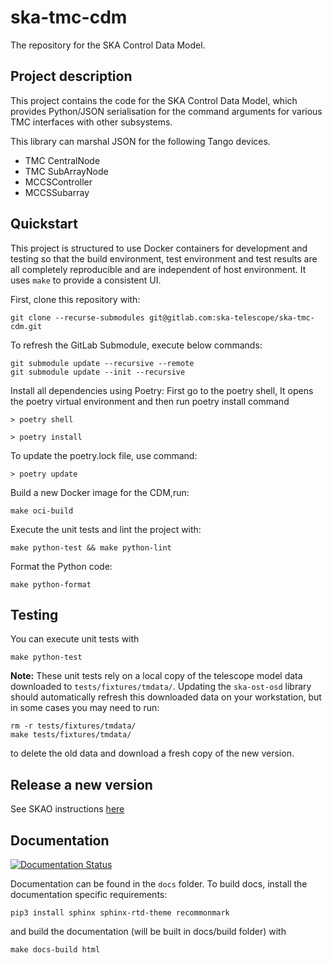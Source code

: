 # ska-tmc-cdm
The repository for the SKA Control Data Model.

## Project description

This project contains the code for the SKA Control Data Model, which provides
Python/JSON serialisation for the command arguments for various TMC interfaces
with other subsystems.

This library can marshal JSON for the following Tango devices.

- TMC CentralNode
- TMC SubArrayNode
- MCCSController
- MCCSSubarray

## Quickstart

This project is structured to use Docker containers for development and
testing so that the build environment, test environment and test results are
all completely reproducible and are independent of host environment. It uses
``make`` to provide a consistent UI.

First, clone this repository with:

```
git clone --recurse-submodules git@gitlab.com:ska-telescope/ska-tmc-cdm.git
```

To refresh the GitLab Submodule, execute below commands:

```
git submodule update --recursive --remote
git submodule update --init --recursive
```


Install all dependencies using Poetry:
First go to the poetry shell, It opens the poetry virtual environment and then run poetry install command

```
> poetry shell

> poetry install
```

To update the poetry.lock file, use command:

```
> poetry update
```

Build a new Docker image for the CDM,run:

```
make oci-build
```

Execute the unit tests and lint the project with:

```
make python-test && make python-lint
```


Format the Python code:

```
make python-format
```

## Testing

You can execute unit tests with

```
make python-test
```

**Note:** These unit tests rely on a local copy of the telescope model data downloaded
to `tests/fixtures/tmdata/`. Updating the `ska-ost-osd` library should automatically
refresh this downloaded data on your workstation, but in some cases you may need to run:

```shell
rm -r tests/fixtures/tmdata/
make tests/fixtures/tmdata/
```

to delete the old data and download a fresh copy of the new version.


## Release a new version

See SKAO instructions [here](https://developer.skao.int/en/latest/tools/software-package-release-procedure.html#software-package-release-procedure)


## Documentation


[![Documentation Status](https://readthedocs.org/projects/ska-telescope-ska-tmc-cdm/badge/?version=latest)](https://developer.skao.int/projects/ska-tmc-cdm/en/latest/?badge=latest)

Documentation can be found in the ``docs`` folder. To build docs, install the
documentation specific requirements:

```
pip3 install sphinx sphinx-rtd-theme recommonmark
```

and build the documentation (will be built in docs/build folder) with

```
make docs-build html
```

